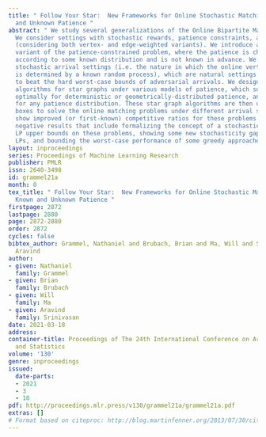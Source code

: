 ```yaml
---
title: " Follow Your Star:  New Frameworks for Online Stochastic Matching with Known
  and Unknown Patience "
abstract: " We study several generalizations of the Online Bipartite Matching problem.
  We consider settings with stochastic rewards, patience constraints, and weights
  (considering both vertex- and edge-weighted variants). We introduce a stochastic
  variant of the patience-constrained problem, where the patience is chosen randomly
  according to some known distribution and is not known in advance. We also consider
  stochastic arrival settings (i.e. the nature in which the online vertices arrive
  is determined by a known random process), which are natural settings that are able
  to beat the hard worst-case bounds of adversarial arrivals. We design black-box
  algorithms for star graphs under various models of patience, which solve the problem
  optimally for deterministic or geometrically-distributed patience, and yield a 1/2-approximation
  for any patience distribution. These star graph algorithms are then used as black
  boxes to solve the online matching problems under different arrival settings. We
  show improved (or first-known) competitive ratios for these problems. We also present
  negative results that include formalizing the concept of a stochasticity gap for
  LP upper bounds on these problems, showing some new stochasticity gaps for popular
  LPs, and bounding the worst-case performance of some greedy approaches. "
layout: inproceedings
series: Proceedings of Machine Learning Research
publisher: PMLR
issn: 2640-3498
id: grammel21a
month: 0
tex_title: " Follow Your Star:  New Frameworks for Online Stochastic Matching with
  Known and Unknown Patience "
firstpage: 2872
lastpage: 2880
page: 2872-2880
order: 2872
cycles: false
bibtex_author: Grammel, Nathaniel and Brubach, Brian and Ma, Will and Srinivasan,
  Aravind
author:
- given: Nathaniel
  family: Grammel
- given: Brian
  family: Brubach
- given: Will
  family: Ma
- given: Aravind
  family: Srinivasan
date: 2021-03-18
address:
container-title: Proceedings of The 24th International Conference on Artificial Intelligence
  and Statistics
volume: '130'
genre: inproceedings
issued:
  date-parts:
  - 2021
  - 3
  - 18
pdf: http://proceedings.mlr.press/v130/grammel21a/grammel21a.pdf
extras: []
# Format based on citeproc: http://blog.martinfenner.org/2013/07/30/citeproc-yaml-for-bibliographies/
---
```


